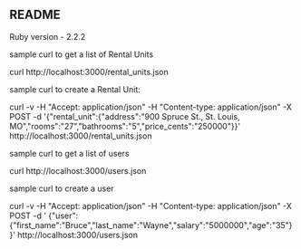## README

Ruby version - 2.2.2

sample curl to get a list of Rental Units

curl http://localhost:3000/rental_units.json

sample curl to create a Rental Unit:

curl -v -H "Accept: application/json" -H "Content-type: application/json" -X POST -d '{"rental_unit":{"address":"900 Spruce St., St. Louis, MO","rooms":"27","bathrooms":"5","price_cents":"250000"}}'  http://localhost:3000/rental_units.json

sample curl to get a list of users

curl http://localhost:3000/users.json

sample curl to create a user

curl -v -H "Accept: application/json" -H "Content-type: application/json" -X POST -d ' {"user":{"first_name":"Bruce","last_name":"Wayne","salary":"5000000","age":"35"}}'  http://localhost:3000/users.json


